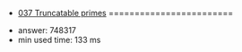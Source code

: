 + [037 Truncatable primes](http://projecteuler.net/problem=37)
========================

- answer: 748317 
- min used time: 133 ms

